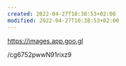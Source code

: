 ```yaml
---
created: 2022-04-27T10:38:53+02:00
modified: 2022-04-27T10:38:53+02:00
---
```


https://images.app.goo.gl


/cg6752pwwN91rixz9
